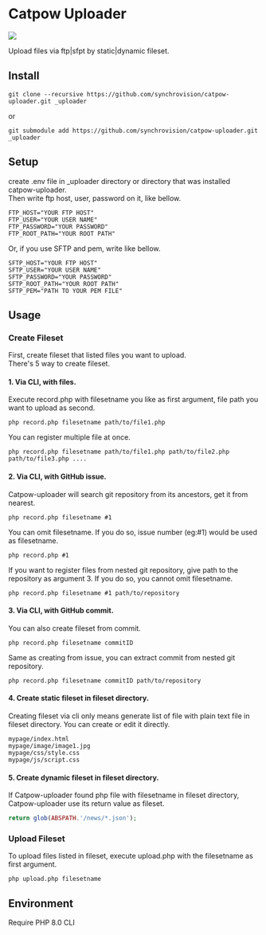 Catpow Uploader
===

<img src="https://img.shields.io/badge/PHP-8.0-45A?logo=php"> 

Upload files via ftp|sfpt by static|dynamic fileset.


Install
--

 ```command
git clone --recursive https://github.com/synchrovision/catpow-uploader.git _uploader
 ```

or

 ```command
git submodule add https://github.com/synchrovision/catpow-uploader.git _uploader
 ```

Setup
--

create .env file in _uploader directory or directory that was installed catpow-uploader.  
Then write ftp host, user, password on it, like bellow.

```env
FTP_HOST="YOUR FTP HOST"
FTP_USER="YOUR USER NAME"
FTP_PASSWORD="YOUR PASSWORD"
FTP_ROOT_PATH="YOUR ROOT PATH"
```
Or, if you use SFTP and pem, write like bellow.

```env
SFTP_HOST="YOUR FTP HOST"
SFTP_USER="YOUR USER NAME"
SFTP_PASSWORD="YOUR PASSWORD"
SFTP_ROOT_PATH="YOUR ROOT PATH"
SFTP_PEM="PATH TO YOUR PEM FILE"
```

Usage
--

### Create Fileset

First, create fileset that listed files you want to upload.  
There's 5 way to create fileset.

#### 1. Via CLI, with files.

Execute record.php with filesetname you like as first argument, file path you want to upload as second.

```command
php record.php filesetname path/to/file1.php
```
You can register multiple file at once.

```command
php record.php filesetname path/to/file1.php path/to/file2.php path/to/file3.php ....
```

#### 2. Via CLI, with GitHub issue.

Catpow-uploader will search git repository from its ancestors, get it from nearest.

```command
php record.php filesetname #1
```

You can omit filesetname. If you do so, issue number (eg:#1) would be used as filesetname.

```command
php record.php #1
```

If you want to register files from nested git repository,
give path to the repository as argument 3.
If you do so, you cannot omit filesetname.


```command
php record.php filesetname #1 path/to/repository
```


#### 3. Via CLI, with GitHub commit.

You can also create fileset from commit.

```command
php record.php filesetname commitID
```

Same as creating from issue, you can extract commit from nested git repository.

```command
php record.php filesetname commitID path/to/repository
```

#### 4. Create static fileset in fileset directory.

Creating fileset via cli only means generate list of file with plain text file in fileset directory.
You can create or edit it directly.

```text
mypage/index.html
mypage/image/image1.jpg
mypage/css/style.css
mypage/js/script.css
```


#### 5. Create dynamic fileset in fileset directory.

If Catpow-uploader found php file with filesetname in fileset directory, Catpow-uploader use its return value as fileset.

```php 
return glob(ABSPATH.'/news/*.json');
```

### Upload Fileset

To upload files listed in fileset, execute upload.php with the filesetname as first argument.

```command
php upload.php filesetname
```

Environment
--

Require PHP 8.0 CLI
